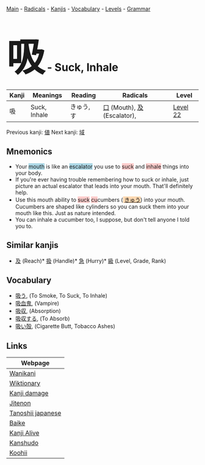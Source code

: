 <style> bigfont {font-size: 100px}</style>
[Main](../README.md) -
[Radicals](../radicals.md) -
[Kanjis](../kanjis.md) -
[Vocabulary](../vocabulary.md) -
[Levels](../levels.md) -
[Grammar](../grammar.md)
# <bigfont> 吸</bigfont> - Suck, Inhale 

| Kanji | Meanings | Reading | Radicals | Level |
| --- | --- | --- | --- | --- |
| 吸 | Suck, Inhale | きゅう, す | [口](../radicals/口.md) (Mouth), [及](../radicals/及.md) (Escalator),  | [Level 22](../levels/wk_level22.md) |

Previous kanji: [値](値.md) Next kanji: [域](域.md) 

## Mnemonics
 * Your <span style="background-color:#ADD8E6"> mouth</span> is like an <span style="background-color:#ADD8E6"> escalator</span> you use to <span style="background-color:#ffcccb"> suck</span> and <span style="background-color:#ffcccb"> inhale</span> things into your body.
* If you're ever having trouble remembering how to suck or inhale, just picture an actual escalator that leads into your mouth. That'll definitely help.
* Use this mouth ability to <span style="background-color:#ffcccb"> suck</span> <span style="background-color:#ffcccb"> cu</span>cumbers (<span style="background-color:#fed8b1"> [きゅう](https://jisho.org/search/きゅう)</span>) into your mouth. Cucumbers are shaped like cylinders so you can suck them into your mouth like this. Just as nature intended.
* You can inhale a cucumber too, I suppose, but don't tell anyone I told you to.


## Similar kanjis
 * [及](及.md) (Reach)* [扱](扱.md) (Handle)* [急](急.md) (Hurry)* [級](級.md) (Level, Grade, Rank)


## Vocabulary
 * [吸う](../vocabulary/吸.md), (To Smoke, To Suck, To Inhale)
* [吸血鬼](../vocabulary/吸.md), (Vampire)
* [吸収](../vocabulary/吸.md), (Absorption)
* [吸収する](../vocabulary/吸.md), (To Absorb)
* [吸い殻](../vocabulary/吸.md), (Cigarette Butt, Tobacco Ashes)



## Links 

| Webpage |
| --- |
| [Wanikani          ](https://www.wanikani.com/kanji/吸) |
| [Wiktionary        ](https://en.wiktionary.org/wiki/吸) |
| [Kanji damage      ](http://www.kanjidamage.com/kanji/search?utf8=✓&q=吸) |
| [Jitenon           ](https://jitenon.com/kanji/吸) |
| [Tanoshii japanese ](https://www.tanoshiijapanese.com/dictionary/kanji.cfm?k=吸) |
| [Baike             ](https://baike.baidu.com/item/吸) |
| [Kanji Alive       ](https://app.kanjialive.com/吸) |
| [Kanshudo          ](https://www.kanshudo.com/searchmn?q=吸) |
| [Koohii            ](https://kanji.koohii.com/study/kanji/吸) |

